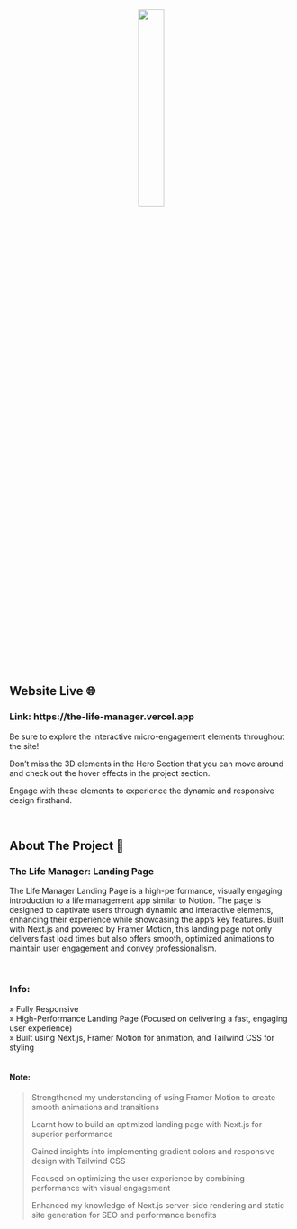 <div align='center'> <img style="width:30%" src="https://github.com/user-attachments/assets/3858f452-7bc9-4bf0-bbdd-842ba28bdec5"/> </div>

## Website Live 🌐
<h3> Link: https://the-life-manager.vercel.app</h3>
<p>Be sure to explore the interactive micro-engagement elements throughout the site!</p><p>Don’t miss the 3D elements in the Hero Section that you can move around and check out the hover effects in the project section.</p><p>Engage with these elements to experience the dynamic and responsive design firsthand.</p>

<br> <h2>About The Project 📖</h2> <h3>The Life Manager: Landing Page</h3> <p>The Life Manager Landing Page is a high-performance, visually engaging introduction to a life management app similar to Notion. The page is designed to captivate users through dynamic and interactive elements, enhancing their experience while showcasing the app’s key features. Built with Next.js and powered by Framer Motion, this landing page not only delivers fast load times but also offers smooth, optimized animations to maintain user engagement and convey professionalism.</p> <br> <h3>Info:</h3> » Fully Responsive <br> » High-Performance Landing Page (Focused on delivering a fast, engaging user experience) <br> » Built using Next.js, Framer Motion for animation, and Tailwind CSS for styling <br> <br> <be>

#### Note:
> Strengthened my understanding of using Framer Motion to create smooth animations and transitions
> 
> Learnt how to build an optimized landing page with Next.js for superior performance
>
> Gained insights into implementing gradient colors and responsive design with Tailwind CSS
>
> Focused on optimizing the user experience by combining performance with visual engagement
>
> Enhanced my knowledge of Next.js server-side rendering and static site generation for SEO and performance benefits









